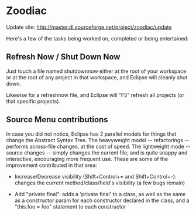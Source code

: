 # Zoodiac

Update site: http://master.dl.sourceforge.net/project/zoodiac/update

Here's a few of the tasks being worked on, completed or being entertained:

## Refresh Now / Shut Down Now

Just touch a file named shutdownnow either at the root of your workspace or at the root of any project in that workspace, and Eclipse will cleanly shut down.

Likewise for a refreshnow file, and Eclipse will "F5" refresh all projects (or that specific projects).

## Source Menu contributions

In case you did not notice, Eclipse has 2 parallel models for things that change the Abstract Syntax Tree. The heavyweight model -- refactorings -- performs across-file changes, at the cost of speed. The lightweight mode -- source changes -- simply changes the current file, and is quite snappy and interactive, encouraging more frequent use. These are some of the improvement contributed in that area:

  * Increase/Decrease visibility (Shift+Control+= and Shift+Control+-): changes the current method/class/field's visibility (a few bugs remain)

  * Add "private final": adds a 'private final' to a class, as well as the same as a constructor param for each constructor declared in the class, and a "this.foo = foo" statement to each constructor
  
